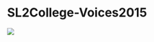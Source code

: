# SL2College-Voices2015
<a href="http://sl2college.com/voices2015/" target="_blank">
<img src="http://sl2college.com/voices2015/img/intro-bg2.png" />
</a>
